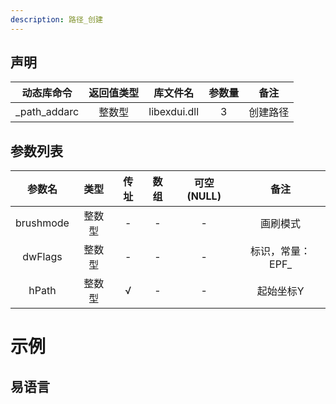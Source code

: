 ```yaml
---
description: 路径_创建
---
```





## 声明

|  动态库命令  | 返回值类型 |   库文件名   | 参数量 |   备注   |
| :----------: | :--------: | :----------: | :----: | :------: |
| _path_addarc |   整数型   | libexdui.dll |   3    | 创建路径 |

## 参数列表

|  参数名   |  类型  | 传址 | 数组 | 可空(NULL) |       备注       |
| :-------: | :----: | :--: | :--: | :--------: | :--------------: |
| brushmode | 整数型 |  -   |  -   |     -      |     画刷模式     |
|  dwFlags  | 整数型 |  -   |  -   |     -      | 标识，常量：EPF_ |
|   hPath   | 整数型 |  √   |  -   |     -      |    起始坐标Y     |


# 示例

## 易语言


### 